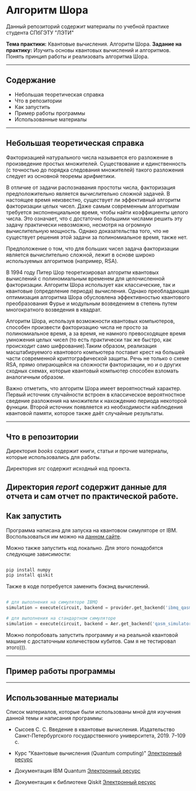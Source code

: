 # Алгоритм Шора

Данный репозиторий содержит материалы по учебной практике студента СПбГЭТУ "ЛЭТИ"
<!-- ,которая проходила в компании [First Line Software](https://firstlinesoftware.ru/ ). -->

**Тема практики:** Квантовые вычисления. Алгоритм Шора.
**Задание на практику:** Изучить основы квантовых вычислений и алгоритмов. Понять принцип работы и реализовать алгоритма Шора.
<!-- **Руководитель**:  -->

---

## Содержание
- Небольшая теоретическая справка
- Что в репозитории
- Как запустить
- Пример работы программы
- Использованные материалы

---

## Небольшая теоретическая справка

Факторизацией натурального числа называется его разложение в произведение простых множителей. Существование и единственность (с точностью до порядка следования множителей) такого разложения следует из основной теоремы арифметики.

В отличие от задачи распознавания простоты числа, факторизация предположительно является вычислительно сложной задачей. В настоящее время неизвестно, существует ли эффективный алгоритм факторизации целых чисел.  Даже самым современным алгоритмам требуется
экспоненциальное время, чтобы найти коэффициенты целого числа. Это означает, что с достаточно большими числами решить эту задачу практически невозможно, несмотря на огромную вычислительную мощность. Однако доказательства того, что не существует решения этой задачи за полиномиальное время, также нет.

Предположение о том, что для больших чисел задача факторизации является вычислительно сложной, лежит в основе широко используемых алгоритмов (например, RSA).

В 1994 году Питер Шор теоретизировал алгоритм квантовых вычислений с полиномиальным временем для целочисленной факторизации. Алгоритм Шора использует как классические, так и квантовые (определение периода) вычисления. Однако преобладающая оптимизация алгоритма Шора обусловлена эффективностью квантового преобразования Фурье и модульным возведением в степень путем многократного возведения в квадрат.  

Алгоритм Шора, используя возможности квантовых компьютеров, способен произвести факторизацию числа не просто за полиномиальное время, а за время, не намного превосходящее время умножения целых чисел (то есть практически так же быстро, как происходит само шифрование).Таким образом, реализация масштабируемого квантового компьютера поставит крест на большей части современной криптографической защиты. Речь не только о схеме RSA, прямо опирающейся на сложности факторизации, но и о других сходных схемах, которые квантовый компьютер способен взломать аналогичным образом.

Важно отметить, что алгоритм Шора имеет вероятностный характер. Первый источник случайности встроен в классическое вероятностное сведение разложения на множители к нахождению периода некоторой функции. Второй источник появляется из необходимости наблюдения квантовой памяти, которое также даёт случайные результаты.


---

## Что в репозитории

Директория *books* содержит книги, статьи и прочие материалы, которые использовались для работы.

Директория *src* содержит исходный код проекта.

Директория *report* содержит данные для отчета и сам отчет по практической работе.
---

## Как запустить

Программа написана для запуска на квантовом симуляторе от IBM. Воспользоваться им можно на [данном сайте](https://quantum-computing.ibm.com/lab).

Можно также запустить код локально. Для этого понадобятся следующие зависимости:

``` bash

pip install numpy
pip install qiskit

```

Также в коде потребуется заменить бэкэнд вычислений.

``` python

# для выполнения на симуляторе IBMQ
simulation = execute(circuit, backend = provider.get_backend('ibmq_qasm_simulator'), shots = number_shots)

# для выполнения на стандартном симуляторе
simulation = execute(circuit, backend = Aer.get_backend('qasm_simulator'), shots = number_shots)

```

Можно попробовать запустить программу и на реальной квантовой машине с достаточным количеством кубитов. Сам я не тестировал этого))).

---
## Пример работы программы

<!-- Добавить пример -->

---

## Использованные материалы

Список материалов, которые были использованы мной для изучения данной темы и написания программы:

- Сысоев С. С. Введение в квантовые вычисления. Издательство Санкт-Петербургского государственного университета, 2019. 7–109  с.

- Курс "Квантовые вычисления (Quantum computing)" [Электронный ресурс](https://www.coursera.org/learn/kvantovyye-vychisleniya)

- Документация IBM Quantum [Электронный ресурс](https://quantum-computing.ibm.com/lab/docs/)

- Документация к библиотеке Qiskit [Электронный ресурс](https://qiskit.org/documentation/)
